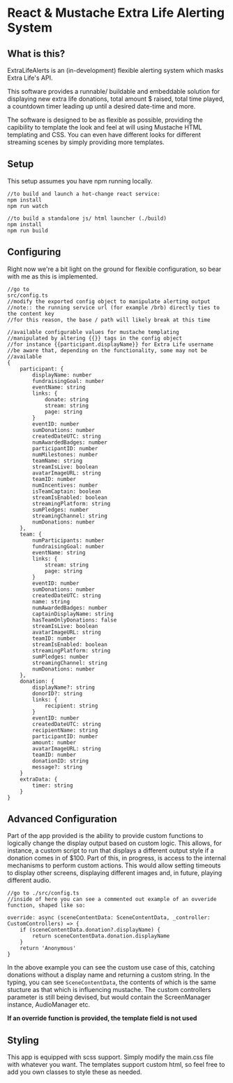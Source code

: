 # React & Mustache Extra Life Alerting System

## What is this?
ExtraLifeAlerts is an (in-development) flexible alerting system which masks Extra Life's API.

This software provides a runnable/ buildable and embeddable solution for displaying new extra life donations, total amount $ raised, total time played, a countdown timer leading up until a desired date-time and more.

The software is designed to be as flexible as possible, providing the capibility to template the look and feel at will using Mustache HTML templating and CSS. You can even have different looks for different streaming scenes by simply providing more templates.

## Setup
This setup assumes you have npm running locally.
```
//to build and launch a hot-change react service:
npm install
npm run watch

//to build a standalone js/ html launcher (./build)
npm install
npm run build
```

## Configuring
Right now we're a bit light on the ground for flexible configuration, so bear with me as this is implemented.
```
//go to
src/config.ts
//modify the exported config object to manipulate alerting output
//note:: the running service url (for example /brb) directly ties to the content key
//for this reason, the base / path will likely break at this time
```
```
//available configurable values for mustache templating
//manipulated by altering {{}} tags in the config object
//for instance {{participant.displayName}} for Extra Life username
//be aware that, depending on the functionality, some may not be 
//available
{
    participant: {
        displayName: number
        fundraisingGoal: number
        eventName: string
        links: {
            donate: string
            stream: string
            page: string
        }
        eventID: number
        sumDonations: number
        createdDateUTC: string
        numAwardedBadges: number
        participantID: number
        numMilestones: number
        teamName: string
        streamIsLive: boolean
        avatarImageURL: string
        teamID: number
        numIncentives: number
        isTeamCaptain: boolean
        streamIsEnabled: boolean
        streamingPlatform: string
        sumPledges: number
        streamingChannel: string
        numDonations: number
    },
    team: {
        numParticipants: number
        fundraisingGoal: number
        eventName: string
        links: {
            stream: string
            page: string
        }
        eventID: number
        sumDonations: number
        createdDateUTC: string
        name: string
        numAwardedBadges: number
        captainDisplayName: string
        hasTeamOnlyDonations: false
        streamIsLive: boolean
        avatarImageURL: string
        teamID: number
        streamIsEnabled: boolean
        streamingPlatform: string
        sumPledges: number
        streamingChannel: string
        numDonations: number
    },
    donation: {
        displayName?: string
        donorID?: string
        links: {
            recipient: string
        }
        eventID: number
        createdDateUTC: string
        recipientName: string
        participantID: number
        amount: number
        avatarImageURL: string
        teamID: number
        donationID: string
        message?: string
    }
    extraData: {
        timer: string
    }
}
```

## Advanced Configuration
Part of the app provided is the ability to provide custom functions to logically change the display output based on custom logic. This allows, for instance, a custom script to run that displays a different output style if a donation comes in of $100. Part of this, in progress, is access to the internal mechanisms to perform custom actions. This would allow setting timeouts to display other screens, displaying different images and, in future, playing different audio.

```
//go to ./src/config.ts
//inside of here you can see a commented out example of an ovveride function, shaped like so:

override: async (sceneContentData: SceneContentData, _controller: CustomControllers) => {
    if (sceneContentData.donation?.displayName) {
        return sceneContentData.donation.displayName
    }
    return 'Anonymous'
}
```
In the above example you can see the custom use case of this, catching donations without a display name and returning a custom string. In the typing, you can see `SceneContentData`, the contents of which is the same stucture as that which is influencing mustache. The custom controllers parameter is still being devised, but would contain the ScreenManager instance, AudioManager etc.

**If an override function is provided, the template field is not used**

## Styling
This app is equipped with scss support. Simply modify the main.css file with whatever you want. The templates support custom html, so feel free to add you own classes to style these as needed.
